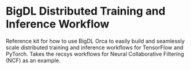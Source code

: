 # BigDL Distributed Training and Inference Workflow

Reference kit for how to use BigDL Orca to easily build and seamlessly scale distributed training and inference workflows for TensorFlow and PyTorch. Takes the recsys workflows for Neural Collaborative Filtering (NCF) as an example.